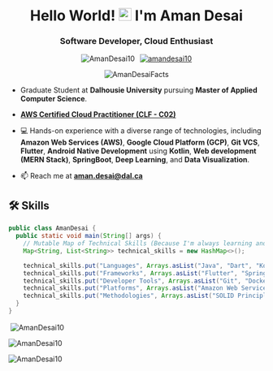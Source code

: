 <h1 align="center">Hello World! <img src="https://raw.githubusercontent.com/MartinHeinz/MartinHeinz/master/wave.gif" width="25px"> I'm Aman Desai</h1>
<h3 align="center">Software Developer, Cloud Enthusiast</h3>

<p align="center"><img src="https://hits.seeyoufarm.com/api/count/incr/badge.svg?url=https%3A%2F%2Fgithub.com%2FAmanDesai10&count_bg=%233D81C8&title_bg=%23555555&icon=github.svg&icon_color=%23E7E7E7&title=Profile+Views&edge_flat=false" alt="AmanDesai10" style="margin-right: 10px;"/><a href="https://www.linkedin.com/in/amandesai10/" target="blank"><img src="https://img.shields.io/badge/-amandesai10-blue?style=flat-square&logo=Linkedin&logoColor=white&link=https://www.linkedin.com/in/amandesai10&edge_flat=false" alt="amandesai10" /></a></p>

<p align="center">
<!-- Typing svg -->
<img src="https://readme-typing-svg.demolab.com?font=Fira+Code&duration=5000&pause=1500&center=true&random=false&width=680&lines=Think+-%3E++Learn+-%3E+Develop+-%3E+Explore+in+Deep+-%3E+Repeat;Interested+in+Software%2C+Cloud+and+DevOps;Fun+fact%3A+I'm+passionate+about+automobiles.+Vroom+Vroom!" alt="AmanDesaiFacts" />
</p>


- Graduate Student at **Dalhousie University** pursuing **Master of Applied Computer Science**.

- [**AWS Certified Cloud Practitioner (CLF - C02)**](https://www.credly.com/badges/b39b87ed-15e1-4cc5-8751-f996fb859c13/public_url)

- 💻 Hands-on experience with a diverse range of technologies, including __Amazon Web Services (AWS)__, __Google Cloud Platform (GCP)__, __Git VCS__, __Flutter__, __Android Native Development__ using __Kotlin__, __Web development (MERN Stack)__, __SpringBoot__, __Deep Learning__, and __Data Visualization__.

- 📫 Reach me at **aman.desai@dal.ca**

## 🛠️ Skills
```java
public class AmanDesai {
  public static void main(String[] args) {
    // Mutable Map of Technical Skills (Because I'm always learning and growing!🌱)
    Map<String, List<String>> technical_skills = new HashMap<>();

    technical_skills.put("Languages", Arrays.asList("Java", "Dart", "Kotlin", "JavaScript", "TypeScript", "HTML", "CSS", "Python", "SQL"));
    technical_skills.put("Frameworks", Arrays.asList("Flutter", "SpringBoot", "JUnit", "React", "Express"));
    technical_skills.put("Developer Tools", Arrays.asList("Git", "Docker", "Android Studio", "IntelliJ IDEA", "VS Code", "Postman", "Insomnia"));
    technical_skills.put("Platforms", Arrays.asList("Amazon Web Services (AWS)", "Google Cloud Platform (GCP)", "GitHub", "GitLab", "Render", "Netlify", "Firebase"));
    technical_skills.put("Methodologies", Arrays.asList("SOLID Principles", "Code Smells", "Test-Driven Development", "Agile SDLC"));
  }
}
```

<p>&nbsp;<img align="center" src="https://github-readme-stats.vercel.app/api?username=AmanDesai10&show_icons=true&locale=en" alt="AmanDesai10" /></p>
<p><img align="center" src="https://github-readme-stats.vercel.app/api/top-langs?username=AmanDesai10&show_icons=true&locale=en&layout=compact" alt="AmanDesai10" /></p>
<p><img align="center" src="https://github-readme-streak-stats.herokuapp.com/?user=AmanDesai10&" alt="AmanDesai10" /></p>
